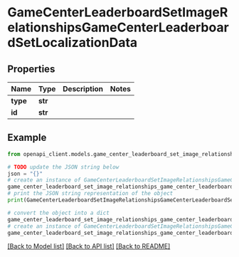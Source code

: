 # GameCenterLeaderboardSetImageRelationshipsGameCenterLeaderboardSetLocalizationData


## Properties

Name | Type | Description | Notes
------------ | ------------- | ------------- | -------------
**type** | **str** |  | 
**id** | **str** |  | 

## Example

```python
from openapi_client.models.game_center_leaderboard_set_image_relationships_game_center_leaderboard_set_localization_data import GameCenterLeaderboardSetImageRelationshipsGameCenterLeaderboardSetLocalizationData

# TODO update the JSON string below
json = "{}"
# create an instance of GameCenterLeaderboardSetImageRelationshipsGameCenterLeaderboardSetLocalizationData from a JSON string
game_center_leaderboard_set_image_relationships_game_center_leaderboard_set_localization_data_instance = GameCenterLeaderboardSetImageRelationshipsGameCenterLeaderboardSetLocalizationData.from_json(json)
# print the JSON string representation of the object
print(GameCenterLeaderboardSetImageRelationshipsGameCenterLeaderboardSetLocalizationData.to_json())

# convert the object into a dict
game_center_leaderboard_set_image_relationships_game_center_leaderboard_set_localization_data_dict = game_center_leaderboard_set_image_relationships_game_center_leaderboard_set_localization_data_instance.to_dict()
# create an instance of GameCenterLeaderboardSetImageRelationshipsGameCenterLeaderboardSetLocalizationData from a dict
game_center_leaderboard_set_image_relationships_game_center_leaderboard_set_localization_data_from_dict = GameCenterLeaderboardSetImageRelationshipsGameCenterLeaderboardSetLocalizationData.from_dict(game_center_leaderboard_set_image_relationships_game_center_leaderboard_set_localization_data_dict)
```
[[Back to Model list]](../README.md#documentation-for-models) [[Back to API list]](../README.md#documentation-for-api-endpoints) [[Back to README]](../README.md)



